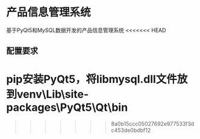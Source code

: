 # 产品信息管理系统
基于PyQt5和MySQL数据开发的产品信息管理系统
<<<<<<< HEAD
## 配置要求
pip安装PyQt5，将libmysql.dll文件放到venv\Lib\site-packages\PyQt5\Qt\bin
=======
>>>>>>> 8a0b15ccc05027692e977533f3dc453de0bdbf12
